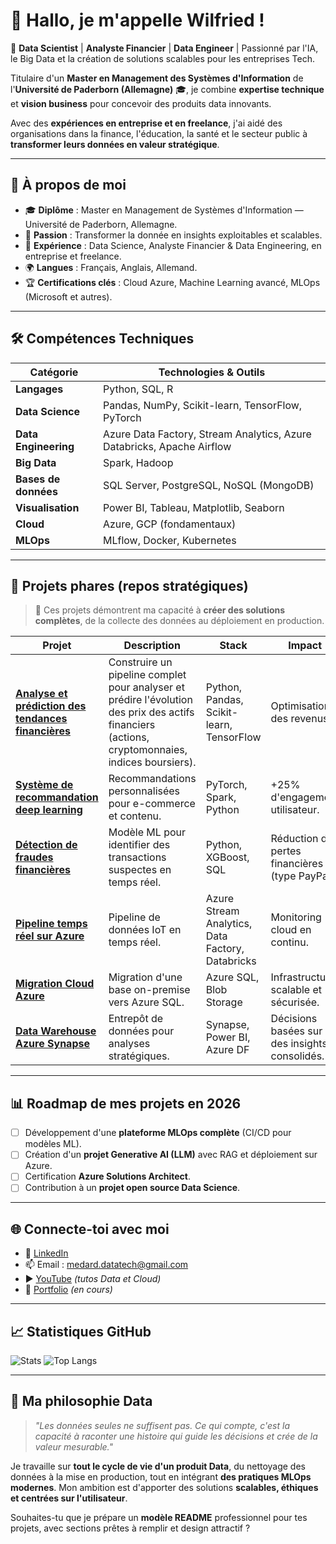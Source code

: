 # 👋 Hallo, je m'appelle **Wilfried** !

🎯 **Data Scientist** | **Analyste Financier** | **Data Engineer** | Passionné par l'IA, le Big Data et la création de solutions scalables pour les entreprises Tech.

Titulaire d'un **Master en Management des Systèmes d'Information** de l'**Université de Paderborn (Allemagne)** 🎓, je combine **expertise technique** et **vision business** pour concevoir des produits data innovants.

Avec des **expériences en entreprise et en freelance**, j'ai aidé des organisations dans la finance, l'éducation, la santé et le secteur public à **transformer leurs données en valeur stratégique**.

---

## 🌟 **À propos de moi**

* 🎓 **Diplôme** : Master en Management de Systèmes d'Information — Université de Paderborn, Allemagne.
* 🧠 **Passion** : Transformer la donnée en insights exploitables et scalables.
* 💼 **Expérience** : Data Science, Analyste Financier & Data Engineering, en entreprise et freelance.
* 🌍 **Langues** : Français, Anglais, Allemand.
* 🏆 **Certifications clés** : Cloud Azure, Machine Learning avancé, MLOps (Microsoft et autres).

---

## 🛠 **Compétences Techniques**

| **Catégorie**        | **Technologies & Outils**                                              |
| -------------------- | ---------------------------------------------------------------------- |
| **Langages**         | Python, SQL, R                                                         |
| **Data Science**     | Pandas, NumPy, Scikit-learn, TensorFlow, PyTorch                       |
| **Data Engineering** | Azure Data Factory, Stream Analytics, Azure Databricks, Apache Airflow |
| **Big Data**         | Spark, Hadoop                                                          |
| **Bases de données** | SQL Server, PostgreSQL, NoSQL (MongoDB)                                |
| **Visualisation**    | Power BI, Tableau, Matplotlib, Seaborn                                 |
| **Cloud**            | Azure, GCP (fondamentaux)                                              |
| **MLOps**            | MLflow, Docker, Kubernetes                                             |

---

## 🚀 **Projets phares (repos stratégiques)**

> 📌 Ces projets démontrent ma capacité à **créer des solutions complètes**, de la collecte des données au déploiement en production.

| Projet                                                                              | Description                                                              | Stack                                            | Impact                                                         |
| ----------------------------------------------------------------------------------- | ------------------------------------------------------------------------ | ------------------------------------------------ | -------------------------------------------------------------- |
| **[Analyse et prédiction des tendances financières](https://github.com/username/fintech-data-analysis)**| Construire un pipeline complet pour analyser et prédire l'évolution des prix des actifs financiers (actions, cryptomonnaies, indices boursiers). | Python, Pandas, Scikit-learn, TensorFlow | Optimisation des revenus. |
| **[Système de recommandation deep learning](https://github.com/username/project2)** | Recommandations personnalisées pour e-commerce et contenu.               | PyTorch, Spark, Python                           | +25% d'engagement utilisateur.                                 |
| **[Détection de fraudes financières](https://github.com/username/project3)**        | Modèle ML pour identifier des transactions suspectes en temps réel.      | Python, XGBoost, SQL                             | Réduction des pertes financières (type PayPal).                |
| **[Pipeline temps réel sur Azure](https://github.com/username/project7)**           | Pipeline de données IoT en temps réel.                                   | Azure Stream Analytics, Data Factory, Databricks | Monitoring cloud en continu.                                   |
| **[Migration Cloud Azure](https://github.com/username/project8)**                   | Migration d'une base on-premise vers Azure SQL.                          | Azure SQL, Blob Storage                          | Infrastructure scalable et sécurisée.                          |
| **[Data Warehouse Azure Synapse](https://github.com/username/project10)**           | Entrepôt de données pour analyses stratégiques.                          | Synapse, Power BI, Azure DF                      | Décisions basées sur des insights consolidés.                  |

---

## 📊 **Roadmap de mes projets en 2026**

* [ ] Développement d'une **plateforme MLOps complète** (CI/CD pour modèles ML).
* [ ] Création d'un **projet Generative AI (LLM)** avec RAG et déploiement sur Azure.
* [ ] Certification **Azure Solutions Architect**.
* [ ] Contribution à un **projet open source Data Science**.

---

## 🌐 **Connecte-toi avec moi**

* 💼 [LinkedIn](https://www.linkedin.com/in/wilfried-agbamate-a4050a283/)
* 📫 Email : [medard.datatech@gmail.com](mailto:medard.datatech@gmail.com)
* ▶️ [YouTube](https://www.youtube.com/@flechdataconsulting?sub_confirmation=1) *(tutos Data et Cloud)*
* 🌟 [Portfolio](https://your-portfolio-link.com) *(en cours)*

---

## 📈 **Statistiques GitHub**

![Stats](https://github-readme-stats.vercel.app/api?username=MedwillTech\&show_icons=true\&theme=tokyonight\&hide_border=true\&count_private=true)
![Top Langs](https://github-readme-stats.vercel.app/api/top-langs/?username=MedwillTech\&layout=compact\&theme=tokyonight\&hide_border=true)

---

## 🎯 **Ma philosophie Data**

> *"Les données seules ne suffisent pas. Ce qui compte, c'est la capacité à raconter une histoire qui guide les décisions et crée de la valeur mesurable."*

Je travaille sur **tout le cycle de vie d'un produit Data**, du nettoyage des données à la mise en production, tout en intégrant **des pratiques MLOps modernes**.
Mon ambition est d'apporter des solutions **scalables, éthiques et centrées sur l'utilisateur**.


Souhaites-tu que je prépare un **modèle README** professionnel pour tes projets, avec sections prêtes à remplir et design attractif ?
